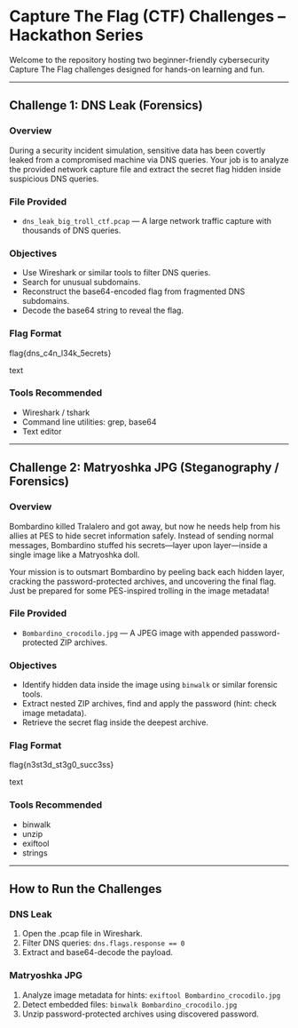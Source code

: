 # Capture The Flag (CTF) Challenges – Hackathon Series

Welcome to the repository hosting two beginner-friendly cybersecurity Capture The Flag challenges designed for hands-on learning and fun.

---

## Challenge 1: DNS Leak (Forensics)

### Overview
During a security incident simulation, sensitive data has been covertly leaked from a compromised machine via DNS queries. Your job is to analyze the provided network capture file and extract the secret flag hidden inside suspicious DNS queries.

### File Provided
- `dns_leak_big_troll_ctf.pcap` — A large network traffic capture with thousands of DNS queries.

### Objectives
- Use Wireshark or similar tools to filter DNS queries.
- Search for unusual subdomains.
- Reconstruct the base64-encoded flag from fragmented DNS subdomains.
- Decode the base64 string to reveal the flag.

### Flag Format
flag{dns_c4n_l34k_5ecrets}

text

### Tools Recommended
- Wireshark / tshark
- Command line utilities: grep, base64
- Text editor

---

## Challenge 2: Matryoshka JPG (Steganography / Forensics)

### Overview
Bombardino killed Tralalero and got away, but now he needs help from his allies at PES to hide secret information safely.
 Instead of sending normal messages, Bombardino stuffed his secrets—layer upon layer—inside a single image like a Matryoshka doll.

Your mission is to outsmart Bombardino by peeling back each hidden layer, cracking the password-protected archives, and uncovering the final flag. Just be prepared for some PES-inspired trolling in the image metadata!

### File Provided
- `Bombardino_crocodilo.jpg` — A JPEG image with appended password-protected ZIP archives.

### Objectives
- Identify hidden data inside the image using `binwalk` or similar forensic tools.
- Extract nested ZIP archives, find and apply the password (hint: check image metadata).
- Retrieve the secret flag inside the deepest archive.

### Flag Format
flag{n3st3d_st3g0_succ3ss}

text

### Tools Recommended
- binwalk
- unzip
- exiftool
- strings

---

## How to Run the Challenges

### DNS Leak
1. Open the .pcap file in Wireshark.
2. Filter DNS queries: `dns.flags.response == 0`
3. Extract and base64-decode the payload.

### Matryoshka JPG
1. Analyze image metadata for hints: `exiftool Bombardino_crocodilo.jpg`
2. Detect embedded files: `binwalk Bombardino_crocodilo.jpg`
3. Unzip password-protected archives using discovered password.

